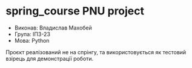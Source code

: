 # spring_course PNU project

* Виконав: Владислав Махобей
* Група: ІПЗ-23
* Мова: Python

Проєкт реалізований не на спрінгу, та використовується як тестовий взірець для демонстрації роботи. 

